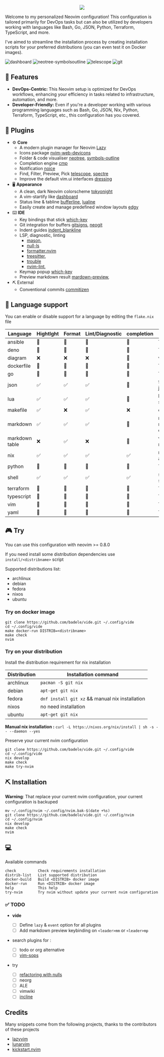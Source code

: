 <p align="center">
  <img src="./doc/img/vide_logo.png"/>
</p>

Welcome to my personalized Neovim configuration! This configuration is tailored
primarily for DevOps tasks but can also be utilized by developers working with
languages like Bash, Go, JSON, Python, Terraform, TypeScript, and more.

I've aimed to streamline the installation process by creating installation
scripts for your preferred distributions (you can even test it on Docker
images).

![dashboard](./doc/img/plug_dashboard.png)
![neotree-symbolsoutline](./doc/img/plug_neotree_symbolsoutline.png)
![telescope](./doc/img/plug_telescope.png) 
![git](./doc/img/plug_lazygit.png)

## 🎁 Features

- **DevOps-Centric:** This Neovim setup is optimized for DevOps workflows,
  enhancing your efficiency in tasks related to infrastructure, automation, and
  more.
- **Developer-Friendly:** Even if you're a developer working with various
  programming languages such as Bash, Go, JSON, Nix, Python, Terraform,
  TypeScript, etc., this configuration has you covered.

## 🛒 Plugins

- ⚙️ **Core**
  - A modern plugin manager for Neovim
    [Lazy](https://github.com/folke/lazy.nvim)
  - Icons package
    [nvim-web-devicons](https://github.com/nvim-tree/nvim-web-devicons)
  - Folder & code visualiser
    [neotree](https://github.com/nvim-neo-tree/neo-tree.nvim),
    [symbols-outline](https://github.com/simrat39/symbols-outline.nvim)
  - Completion engine [cmp](https://github.com/hrsh7th/nvim-cmp)
  - Notification [noice](https://github.com/folke/noice.nvim)
  - Find, Filter, Preview, Pick
    [telescope](https://github.com/nvim-telescope/telescope.nvim),
    [spectre](https://github.com/nvim-pack/nvim-spectre)
  - Improve the default vim.ui interfaces
    [dressing](https://github.com/stevearc/dressing.nvim)
- 🖥️ **Appearance**
  - A clean, dark Neovim colorscheme
    [tokyonight](https://github.com/folke/tokyonight.nvim)
  - A vim-startify like [dashboard](https://github.com/nvimdev/dashboard-nvim)
  - Status line & tabline
    [bufferline](https://github.com/akinsho/bufferline.nvim),
    [lualine](https://github.com/nvim-lualine/lualine.nvim)
  - Easily create and manage predefined window layouts
    [edgy](https://github.com/folke/edgy.nvim)
- ⌨️ **IDE**
  - Key bindings that stick [which-key](https://github.com/folke/which-key.nvim)
  - Git integration for buffers
    [gitsigns](https://github.com/lewis6991/gitsigns.nvim),
    [neogit](https://github.com/NeogitOrg/neogit)
  - Indent guides
    [indent_blankline](https://github.com/lukas-reineke/indent-blankline.nvim)
  - LSP, diagnostic, linting
    - [mason](https://github.com/williamboman/mason.nvim),
    - [null-ls](https://github.com/jose-elias-alvarez/null-ls.nvim)
    - [formatter.nvim](https://github.com/mhartington/formatter.nvim)
    - [treesitter](https://github.com/nvim-treesitter/nvim-treesitter),
    - [trouble](https://github.com/folke/trouble.nvim)
    - [nvim-lint](https://github.com/mfussenegger/nvim-lint),
  - Keymap popup [which-key](https://github.com/folke/which-key.nvim)
  - Preview markdown result
    [mardown-preview](https://github.com/iamcco/markdown-preview.nvim),
- ⛏️ External
  - Conventional commits
    [commitizen](https://github.com/commitizen-tools/commitizen)

## 💬 **Language support**

You can enable or disable support for a language by editing the `flake.nix` file

| Language       | Hightlght | Format | Lint/Diagnostic | completion | Plugins                          |
| -------------- | --------- | ------ | --------------- | ---------- | -------------------------------- |
| ansible        | 🔳        | 🔳     | 🔳              | 🔳         | TODO                             |
| deno           | 🔳        | 🔳     | 🔳              | 🔳         | TODO                             |
| diagram        | ❌        | ❌     | ❌              | 🔳         | venn                             |
| dockerfile     | 🔳        | 🔳     | 🔳              | 🔳         | TODO                             |
| go             | 🔳        | 🔳     | 🔳              | 🔳         | TODO                             |
| json           | ✅        | ✅     | ✅              | 🔳         | fixjson, jsonlint                |
| lua            | ✅        | ✅     | ✅              | 🔳         | luacheck, selene, stylua         |
| makefile       | ✅        | ❌     | ✅              | ❌         | checkmake                        |
| markdown       | ✅        | ✅     | ✅              | 🔳         | markdownlint, marksman, deno_fmt |
| markdown table | ❌        | ✅     | ❌              | 🔳         | vim-table-mode                   |
| nix            | ✅        | ✅     | ✅              | ✅         | nil_ls, alejandra                |
| python         | 🔳        | 🔳     | 🔳              | 🔳         | TODO                             |
| shell          | ✅        | ✅     | ✅              | ✅         | shellharden, shellcheck          |
| terraform      | 🔳        | 🔳     | 🔳              | 🔳         | TODO                             |
| typescript     | 🔳        | 🔳     | 🔳              | 🔳         | TODO                             |
| vim            | 🔳        | 🔳     | 🔳              | 🔳         | TODO                             |
| yaml           | 🔳        | 🔳     | 🔳              | 🔳         | TODO                             |

## 🎮 Try

You can use this configuration with neovim >= 0.8.0

If you need install some distribution dependencies use `install/<distribname>`
script

Supported distributions list:

- archlinux
- debian 
- fedora
- nixos
- ubuntu

### Try on docker image

```shell
git clone https://github.com/badele/vide.git ~/.config/vide
cd ~/.config/vide
make docker-run DISTRIB=<distribname>
make check
nvim
```

### Try on your distribution

Install the distribution requirement for nix installation

| Distribution   | Installation command                            |
| -------------- | --------------------                            |
| archlinux      | `pacman -S git nix`                             |
| debian         | `apt-get git nix`                               |
| fedora         | `dnf install git xz` && manual nix installation |
| nixos          | no need installation                            |
| ubuntu         | `apt-get git nix`                               |

**Manual nix installation :** `curl -L https://nixos.org/nix/install | sh -s -- --daemon --yes` 

Preserve your current nvim configuration
```shell
git clone https://github.com/badele/vide.git ~/.config/vide
cd ~/.config/vide
nix develop
make check
make try-nvim
```

## ⛏️ Installation

**Warning**: That replace your current nvim configuration,
your current configuration is backuped
```shell
mv ~/.config/nvim ~/.config/nvim.bak-$(date +%s)
git clone https://github.com/badele/vide.git ~/.config/nvim
cd ~/.config/nvim
nix develop
make check
nvim
```

## 💻

Available commands

```text
check          Check requirements installation
distrib-list   List supported distribution
docker-build   Build <DISTRIB> docker image
docker-run     Run <DISTRIB> docker image
help           This help
try-nvim       Try nvim without update your current nvim configuration
```

### ✅ TODO

- **vide**

  - [ ] Define `lazy` & `event` option for all plugins
  - [ ] Add markdown preview keybinding on `<leader>mm` or `<leader>mp`

- search plugins for :

  - [ ] todo or org alternative
  - [ ] [vim-sops](https://github.com/jsecchiero/vim-sops/tree/main)

- try
  - [ ] [refactoring with nulls](ThePrimeagen/refactoring)
  - [ ] neorg
  - [ ] ALE
  - [ ] vimwiki
  - [ ] [incline](https://github.com/b0o/incline.nvim)

## Credits

Many snippets come from the following projects, thanks to the contributors of
these projects

- [lazyvim](https://github.com/LazyVim/LazyVim)
- [lunarvim](https://github.com/lunarvim/lunarvim)
- [kickstart.nvim](https://github.com/nvim-lua/kickstart.nvim)
